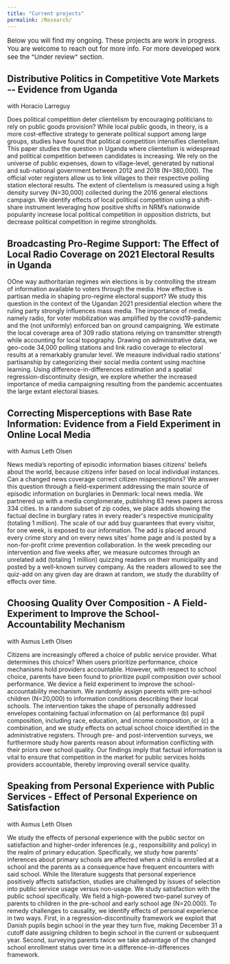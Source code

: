 ```yaml
---
title: "Current projects"
permalink: /Research/
---
```

<p style="font-size:15px"> Below you will find my ongoing. These projects are work in progress. You are welcome to reach out for more info. For more developed work see the "Under review" section. </p>


<h2> Distributive Politics in Competitive Vote Markets -- Evidence from Uganda </h2>
with Horacio Larreguy

<p style="font-size:14px"> Does political competition deter clientelism by encouraging politicians to rely on public goods provision? While local public goods, in theory, is a more cost-effective strategy to generate political support among large groups, studies have found that political competition intensifies clientelism. This paper studies the question in Uganda where clientelism is widespread and political competition between candidates is increasing. We rely on the universe of public expenses, down to village-level, generated by national and sub-national government between 2012 and 2018 (N=380,000). The official voter registers allow us to link villages to their respective polling station electoral results. The extent of clientelism is measured using a high density survey (N=30,000) collected during the 2016 general elections campaign. We identify effects of local political competition using a shift-share instrument leveraging how positive shifts in NRM’s nationwide popularity increase local political competition in opposition districts, but decrease political competition in regime strongholds. </p>

<h2> Broadcasting Pro-Regime Support: The Effect of Local Radio Coverage on 2021 Electoral Results in Uganda </h2>

<p style="font-size:14px"> OOne way authoritarian regimes win elections is by controlling the stream of information available to voters through the media. How effective is partisan media in shaping pro-regime electoral support? We study this question in the context of the Ugandan 2021 presidential election where the ruling party strongly influences mass media. The importance of media, namely radio, for voter mobilization was amplified by the covid19-pandemic and the (not uniformly) enforced ban on ground campaigning. We estimate the local coverage area of 309 radio stations relying on transmitter strength while accounting for local topography. Drawing on administrative data, we geo-code 34,000 polling stations and link radio coverage to electoral results at a remarkably granular level. We measure individual radio stations’ partisanship by categorizing their social media content using machine learning. Using difference-in-differences estimation and a spatial regression-discontinuity design, we explore whether the increased importance of media campaigning resulting from the pandemic accentuates the large extant electoral biases. </p>


<h2> Correcting Misperceptions with Base Rate Information: Evidence from a Field Experiment in Online Local Media </h2>
with Asmus Leth Olsen

<p style="font-size:14px"> News media’s reporting of episodic information biases citizens' beliefs about the world, because citizens infer based on local individual instances. Can a changed news coverage correct citizen misperceptions? We answer this question through a field-experiment addressing the main source of episodic information on burglaries in Denmark: local news media. We partnered up with a media conglomerate, publishing 63 news papers across 334 cities. In a random subset of zip codes, we place adds showing the factual decline in burglary rates in every reader's respective municipality (totaling 1 million). The scale of our add buy guarantees that every visitor, for one week, is exposed to our information. The add is placed around every crime story and on every news sites’ home page and is posted by a non-for-profit crime prevention collaboration.  In the week preceding our intervention and five weeks after, we measure outcomes through an unrelated add (totaling 1 million) quizzing readers on their municipality and posted by a well-known survey company. As the readers allowed to see the quiz-add on any given day are drawn at random, we study the durability of effects over time. </p>

<h2> Choosing Quality Over Composition - A Field-Experiment to Improve the School-Accountability Mechanism </h2>
with Asmus Leth Olsen

<p style="font-size:14px"> Citizens are increasingly offered a choice of public service provider. What determines this choice? When users prioritize performance, choice mechanisms hold providers accountable. However, with respect to school choice, parents have been found to prioritize pupil composition over school performance. We device a field experiment to improve the school-accountability mechanism. We randomly assign parents with pre-school children (N=20,000) to information conditions describing their local schools. The intervention takes the shape of personally addressed envelopes containing factual information on (a) performance (b) pupil composition, including race, education, and income composition, or (c) a combination, and we study effects on actual school choice identified in the administrative registers. Through pre- and post-intervention surveys, we furthermore study how parents reason about information conflicting with their priors over school quality. Our findings imply that factual information is vital to ensure that competition in the market for public services holds providers accountable, thereby improving overall service quality. </p>


<h2> Speaking from Personal Experience with Public Services - Effect of Personal Experience on Satisfaction  </h2>
with Asmus Leth Olsen

<p style="font-size:14px"> We study the effects of personal experience with the public sector on satisfaction and higher-order inferences (e.g., responsibility and policy) in the realm of primary education. Specifically, we study how parents’ inferences about primary schools are affected when a child is enrolled at a school and the parents as a consequence have frequent encounters with said school. While the literature suggests that personal experience positively affects satisfaction, studies are challenged by issues of selection into public service usage versus non-usage. We study satisfaction with the public school specifically. We field a high-powered two-panel survey of parents to children in the pre-school and early school age (N=20.000). To remedy challenges to causality, we identify effects of personal experience in two ways. First, in a regression-discontinuity framework we exploit that Danish pupils begin school in the year they turn five, making December 31 a cutoff date assigning children to begin school in the current or subsequent year. Second, surveying parents twice we take advantage of the changed school enrollment status over time in a difference-in-differences framework. </p>
